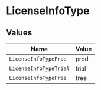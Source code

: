 # LicenseInfoType


## Values

| Name                   | Value                  |
| ---------------------- | ---------------------- |
| `LicenseInfoTypeProd`  | prod                   |
| `LicenseInfoTypeTrial` | trial                  |
| `LicenseInfoTypeFree`  | free                   |
